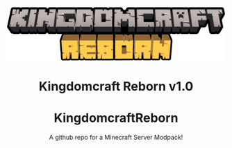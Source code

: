 <div align="center">
<img src="https://github.com/Raykza/KingdomcraftReborn/blob/main/KCRBN.png">
  <h1>Kingdomcraft Reborn v1.0</h1>

# KingdomcraftReborn
A github repo for a Minecraft Server Modpack!
